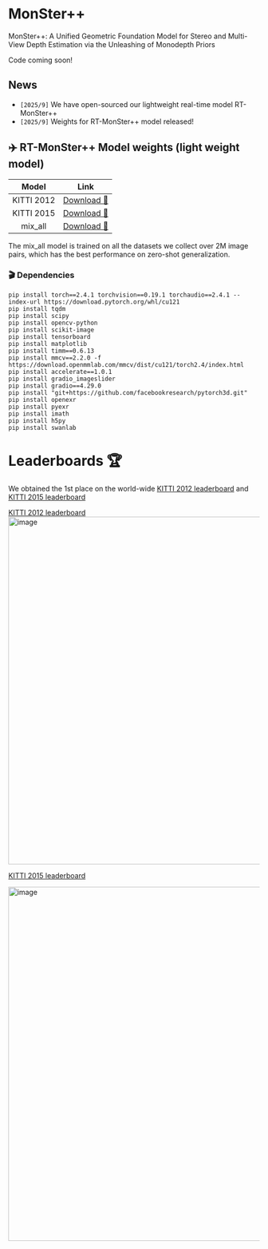 # MonSter++
MonSter++: A Unified Geometric Foundation Model for Stereo and Multi-View Depth Estimation via the Unleashing of Monodepth Priors

Code coming soon!
## News 
- `[2025/9]` We have open-sourced our lightweight real-time model RT-MonSter++
- `[2025/9]` Weights for RT-MonSter++ model released! 

## ✈️ RT-MonSter++ Model weights (light weight model)

| Model      |                                               Link                                                |
|:----:|:-------------------------------------------------------------------------------------------------:|
| KITTI 2012| [Download 🤗](https://huggingface.co/cjd24/MonSter-plusplus/resolve/main/KITTI_2012.pth?download=true) |
| KITTI 2015 | [Download 🤗](https://huggingface.co/cjd24/MonSter-plusplus/resolve/main/KITTI_2015.pth?download=true)|
|mix_all | [Download 🤗](https://huggingface.co/cjd24/MonSter-plusplus/resolve/main/Zero_shot.pth?download=true)|

The mix_all model is trained on all the datasets we collect over 2M image pairs, which has the best performance on zero-shot generalization.

### 🎬 Dependencies

```Shell
pip install torch==2.4.1 torchvision==0.19.1 torchaudio==2.4.1 --index-url https://download.pytorch.org/whl/cu121
pip install tqdm
pip install scipy
pip install opencv-python
pip install scikit-image
pip install tensorboard
pip install matplotlib 
pip install timm==0.6.13
pip install mmcv==2.2.0 -f https://download.openmmlab.com/mmcv/dist/cu121/torch2.4/index.html
pip install accelerate==1.0.1
pip install gradio_imageslider
pip install gradio==4.29.0
pip install "git+https://github.com/facebookresearch/pytorch3d.git"
pip install openexr
pip install pyexr
pip install imath
pip install h5py
pip install swanlab

```

# Leaderboards 🏆
We obtained the 1st place on the world-wide [KITTI 2012 leaderboard](https://www.cvlibs.net/datasets/kitti/eval_stereo_flow.php?benchmark=stereo) and [KITTI 2015 leaderboard](https://www.cvlibs.net/datasets/kitti/eval_scene_flow.php?benchmark=stereo)

[KITTI 2012 leaderboard](https://www.cvlibs.net/datasets/kitti/eval_stereo_flow.php?benchmark=stereo)
<img width="1221" height="696" alt="image" src="https://github.com/user-attachments/assets/886445d2-c9c2-4148-9bd2-599e62802e96" />

[KITTI 2015 leaderboard](https://www.cvlibs.net/datasets/kitti/eval_scene_flow.php?benchmark=stereo)

<img width="1205" height="709" alt="image" src="https://github.com/user-attachments/assets/161d5344-0a10-4e93-9aa4-ea99f9bfb349" />
 


